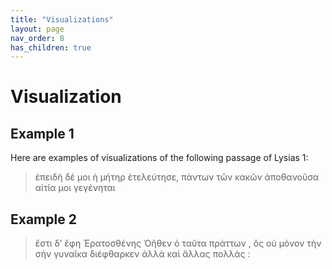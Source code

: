 ```yaml
---
title: "Visualizations"
layout: page
nav_order: 8
has_children: true
---
```



# Visualization



## Example 1

Here are examples of visualizations of the following passage of Lysias 1:

> ἐπειδὴ δέ μοι ἡ μήτηρ ἐτελεύτησε, πάντων τῶν κακῶν ἀποθανοῦσα αἰτία μοι γεγένηται

## Example 2

> ἔστι δ’ ἔφη Ἐρατοσθένης Ὀῆθεν ὁ ταῦτα πράττων , ὃς οὐ μόνον τὴν σὴν γυναῖκα διέφθαρκεν ἀλλὰ καὶ ἄλλας πολλάς :


